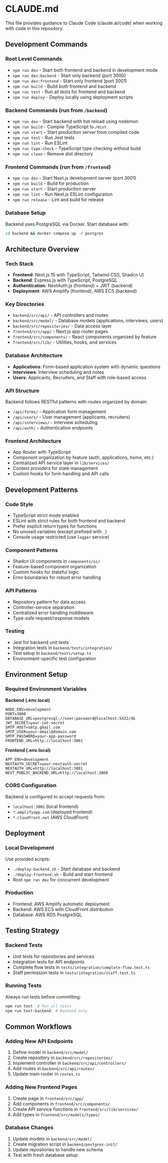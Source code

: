 # CLAUDE.md

This file provides guidance to Claude Code (claude.ai/code) when working with code in this repository.

## Development Commands

### Root Level Commands
- `npm run dev` - Start both frontend and backend in development mode
- `npm run dev:backend` - Start only backend (port 3000)
- `npm run dev:frontend` - Start only frontend (port 3001)
- `npm run build` - Build both frontend and backend
- `npm run test` - Run all tests for frontend and backend
- `npm run deploy` - Deploy locally using deployment scripts

### Backend Commands (run from `/backend`)
- `npm run dev` - Start backend with hot reload using nodemon
- `npm run build` - Compile TypeScript to `/dist`
- `npm run start` - Start production server from compiled code
- `npm run test` - Run Jest tests
- `npm run lint` - Run ESLint
- `npm run type-check` - TypeScript type checking without build
- `npm run clean` - Remove dist directory

### Frontend Commands (run from `/frontend`)
- `npm run dev` - Start Next.js development server (port 3001)
- `npm run build` - Build for production
- `npm run start` - Start production server
- `npm run lint` - Run Next.js ESLint configuration
- `npm run release` - Lint and build for release

### Database Setup
Backend uses PostgreSQL via Docker. Start database with:
```bash
cd backend && docker-compose up -d postgres
```

## Architecture Overview

### Tech Stack
- **Frontend**: Next.js 15 with TypeScript, Tailwind CSS, Shadcn UI
- **Backend**: Express.js with TypeScript, PostgreSQL
- **Authentication**: NextAuth.js (frontend) + JWT (backend)
- **Deployment**: AWS Amplify (frontend), AWS ECS (backend)

### Key Directories
- `backend/src/api/` - API controllers and routes
- `backend/src/model/` - Database models (applications, interviews, users)
- `backend/src/repositories/` - Data access layer
- `frontend/src/app/` - Next.js app router pages
- `frontend/src/components/` - React components organized by feature
- `frontend/src/lib/` - Utilities, hooks, and services

### Database Architecture
- **Applications**: Form-based application system with dynamic questions
- **Interviews**: Interview scheduling and notes
- **Users**: Applicants, Recruiters, and Staff with role-based access

### API Structure
Backend follows RESTful patterns with routes organized by domain:
- `/api/forms/` - Application form management
- `/api/users/` - User management (applicants, recruiters)
- `/api/interviews/` - Interview scheduling
- `/api/auth/` - Authentication endpoints

### Frontend Architecture
- App Router with TypeScript
- Component organization by feature (auth, applications, home, etc.)
- Centralized API service layer in `lib/services/`
- Context providers for state management
- Custom hooks for form handling and API calls

## Development Patterns

### Code Style
- TypeScript strict mode enabled
- ESLint with strict rules for both frontend and backend
- Prefer explicit return types for functions
- No unused variables (except prefixed with `_`)
- Console usage restricted (use `logger` service)

### Component Patterns
- Shadcn UI components in `components/ui/`
- Feature-based component organization
- Custom hooks for stateful logic
- Error boundaries for robust error handling

### API Patterns
- Repository pattern for data access
- Controller-service separation
- Centralized error handling middleware
- Type-safe request/response models

### Testing
- Jest for backend unit tests
- Integration tests in `backend/tests/integration/`
- Test setup in `backend/tests/setup.ts`
- Environment-specific test configuration

## Environment Setup

### Required Environment Variables

**Backend (.env.local)**
```
NODE_ENV=development
PORT=3000
DATABASE_URL=postgresql://user:password@localhost:5432/db
JWT_SECRET=your-jwt-secret
SMTP_HOST=smtp.gmail.com
SMTP_USER=your-email@domain.com
SMTP_PASSWORD=your-app-password
FRONTEND_URL=http://localhost:3001
```

**Frontend (.env.local)**
```
APP_ENV=development
NEXTAUTH_SECRET=your-nextauth-secret
NEXTAUTH_URL=http://localhost:3001
NEXT_PUBLIC_BACKEND_URL=http://localhost:3000
```

### CORS Configuration
Backend is configured to accept requests from:
- `localhost:3001` (local frontend)
- `*.amplifyapp.com` (deployed frontend)
- `*.cloudfront.net` (AWS CloudFront)

## Deployment

### Local Development
Use provided scripts:
- `./deploy-backend.sh` - Start database and backend
- `./deploy-frontend.sh` - Build and start frontend
- Root `npm run dev` for concurrent development

### Production
- Frontend: AWS Amplify automatic deployment
- Backend: AWS ECS with CloudFront distribution
- Database: AWS RDS PostgreSQL

## Testing Strategy

### Backend Tests
- Unit tests for repositories and services
- Integration tests for API endpoints
- Complete flow tests in `tests/integration/complete-flow.test.ts`
- Staff permission tests in `tests/integration/staff.test.ts`

### Running Tests
Always run tests before committing:
```bash
npm run test  # Run all tests
npm run test:backend  # Backend only
```

## Common Workflows

### Adding New API Endpoints
1. Define model in `backend/src/model/`
2. Create repository in `backend/src/repositories/`
3. Implement controller in `backend/src/api/controllers/`
4. Add routes in `backend/src/api/routes/`
5. Update main router in `routes.ts`

### Adding New Frontend Pages
1. Create page in `frontend/src/app/`
2. Add components in `frontend/src/components/`
3. Create API service functions in `frontend/src/lib/services/`
4. Add types in `frontend/src/models/types/`

### Database Changes
1. Update models in `backend/src/model/`
2. Create migration script in `backend/postgres-init/`
3. Update repositories to handle new schema
4. Test with fresh database setup
